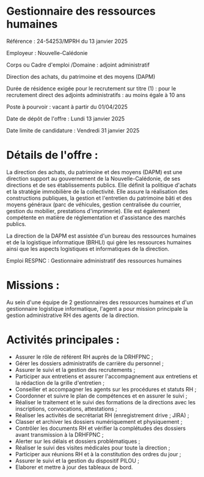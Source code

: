 # Gestionnaire des ressources humaines

Référence : 24-54253/MPRH du 13 janvier 2025

Employeur : Nouvelle-Calédonie

Corps ou Cadre d'emploi /Domaine : adjoint administratif

Direction des achats, du patrimoine et des moyens (DAPM)

Durée de résidence exigée pour le recrutement sur titre (1) : pour le recrutement direct des adjoints administratifs : au moins égale à 10 ans

Poste à pourvoir : vacant à partir du 01/04/2025

Date de dépôt de l'offre : Lundi 13 janvier 2025

Date limite de candidature : Vendredi 31 janvier 2025

# Détails de l'offre :

La direction des achats, du patrimoine et des moyens (DAPM) est une direction support au gouvernement de la Nouvelle-Calédonie, de ses directions et de ses établissements publics. Elle définit la politique d'achats et la stratégie immobilière de la collectivité. Elle assure la réalisation des constructions publiques, la gestion et l'entretien du patrimoine bâti et des moyens généraux (parc de véhicules, gestion centralisée du courrier, gestion du mobilier, prestations d'imprimerie). Elle est également compétente en matière de réglementation et d'assistance des marchés publics.

La direction de la DAPM est assistée d'un bureau des ressources humaines et de la logistique informatique (BRHLI) qui gère les ressources humaines ainsi que les aspects logistiques et informatiques de la direction.

Emploi RESPNC : Gestionnaire administratif des ressources humaines

# Missions :

Au sein d'une équipe de 2 gestionnaires des ressources humaines et d'un gestionnaire logistique informatique, l'agent a pour mission principale la gestion administrative RH des agents de la direction.

# Activités principales :

- Assurer le rôle de référent RH auprès de la DRHFPNC ;
- Gérer les dossiers administratifs de carrière du personnel ;
- Assurer le suivi et la gestion des recrutements ;
- Participer aux entretiens et assurer l'accompagnement aux entretiens et la rédaction de la grille d'entretien ;
- Conseiller et accompagner les agents sur les procédures et statuts RH ;
- Coordonner et suivre le plan de compétences et en assurer le suivi ;
- Réaliser le traitement et le suivi des formations de la directions avec les inscriptions, convocations, attestations ;
- Réaliser les activités de secrétariat RH (enregistrement drive ; JIRA) ;
- Classer et archiver les dossiers numériquement et physiquement ;
- Contrôler les documents RH et vérifier la complétudes des dossiers avant transmission à la DRHFPNC ;
- Alerter sur les délais et dossiers problématiques ;
- Réaliser le suivi des visites médicales pour toute la direction ;
- Participer aux réunions RH et à la constitution des ordres du jour ;
- Assurer le suivi et la gestion du dispositif PILOU ;
- Elaborer et mettre à jour des tableaux de bord.